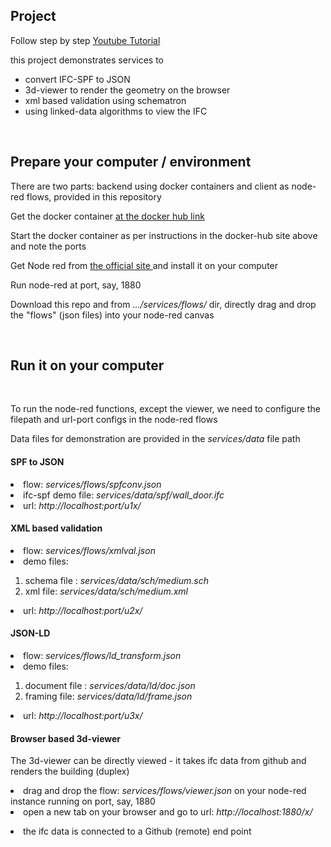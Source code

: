 <h2> Project </h2>
<p> Follow step by step <a href="https://www.youtube.com/watch?v=uN1qRCaZXWE&t=3s"> Youtube Tutorial </a></p>
<p>this project demonstrates services to <p>
  <ul>
    <li> convert IFC-SPF to JSON </li>
    <li> 3d-viewer to render the geometry on the browser </li>
    <li> xml based validation using schematron </li>
    <li> using linked-data algorithms to view the IFC </li>
</ul>
<br>
<h2> Prepare your computer / environment </h2>
<p> There are two parts: backend using docker containers and client as node-red flows, provided in this repository</p>
<p> Get the docker container <a href="https://hub.docker.com/repository/docker/nirvik00/ifcproj"> at the docker hub link</a> </p>
<p> Start the docker container as per instructions in the docker-hub site above and note the ports </p>
<p> Get Node red from <a href="https://nodered.org/"> the official site </a> and install it on your computer</p>
<p> Run node-red at port, say, 1880 </p>
<p> Download this repo and from <i>.../services/flows/</i> dir, directly drag and drop the "flows" (json files) into your node-red canvas </p>
<br>
<h2> Run it on your computer </h2>
<br>
<p> To run the node-red functions, except the viewer, we need to configure the filepath and url-port configs in the node-red flows </p>
<p> Data files for demonstration are provided in the <i>services/data</i> file path </p>
<h4> SPF to JSON </h4>
<li> flow: <i>services/flows/spfconv.json</i>
<li> ifc-spf demo file: <i>services/data/spf/wall_door.ifc</i></li>
<li> url: <i> http://localhost:port/u1x/ </i>
<h4> XML based validation </h4>
<li> flow: <i>services/flows/xmlval.json</i>
<li> demo files: </li>
<ol>
  <li> schema file : <i> services/data/sch/medium.sch</i> </li>    
  <li> xml file: <i>services/data/sch/medium.xml</i></li>
</ol>
<li> url: <i> http://localhost:port/u2x/ </i>
<h4> JSON-LD </h4>
<li> flow: <i>services/flows/ld_transform.json</i>
<li> demo files: </li>
<ol>
  <li> document file : <i> services/data/ld/doc.json</i> </li>    
  <li> framing file: <i>services/data/ld/frame.json</i></li>
</ol>
<li> url: <i> http://localhost:port/u3x/ </i>
<h4> Browser based 3d-viewer </h4>
<p> The 3d-viewer can be directly viewed - it takes ifc data from github and renders the building (duplex)</p>
<li> drag and drop the flow: <i>services/flows/viewer.json</i> on your node-red instance running on port, say, 1880</li>
<li> open a new tab on your browser and go to url: <i> http://localhost:1880/x/</i></p>
<li> the ifc data is connected to a Github (remote) end point </li>
